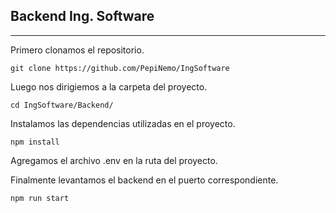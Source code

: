 ## Backend Ing. Software
---
Primero clonamos el repositorio.

`git clone https://github.com/PepiNemo/IngSoftware`

Luego nos dirigiemos a la carpeta del proyecto.

`cd IngSoftware/Backend/`

Instalamos las dependencias utilizadas en el proyecto.

`npm install`

Agregamos el archivo .env en la ruta del proyecto.

Finalmente levantamos el backend en el puerto correspondiente.

`npm run start`

